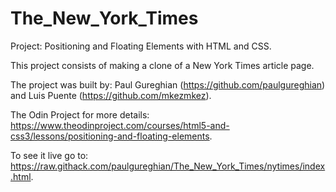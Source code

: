 # The_New_York_Times
Project: Positioning and Floating Elements with HTML and CSS.

This project consists of making a clone of a New York Times article page.

The project was built by: Paul Gureghian (https://github.com/paulgureghian)
and Luis Puente (https://github.com/mkezmkez).

The Odin Project for more details: https://www.theodinproject.com/courses/html5-and-css3/lessons/positioning-and-floating-elements.

To see it live go to: https://raw.githack.com/paulgureghian/The_New_York_Times/nytimes/index.html.